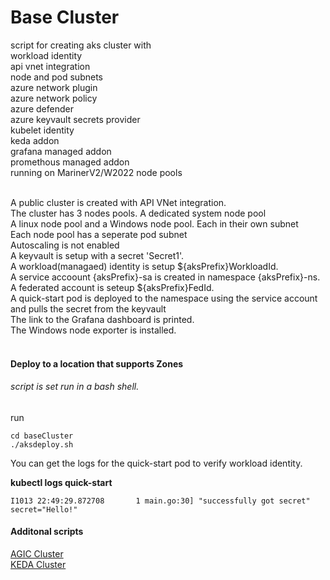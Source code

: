 # Base Cluster
script for creating aks cluster with <br>
workload identity<br>
api vnet integration<br>
node and pod subnets<br>
azure network plugin<br>
azure network policy<br>
azure defender<br>
azure keyvault secrets provider<br>
kubelet identity<br>
keda addon<br>
grafana managed addon<br>
promethous managed addon<br>
running on MarinerV2/W2022 node pools<br>
<br>

A public cluster is created with API VNet integration. <br>
The cluster has 3 nodes pools.  A dedicated system node pool<br>
A linux node pool and a Windows node pool.  Each in their own subnet<br>
Each node pool has a seperate pod subnet<br>
Autoscaling is not enabled<br>
A keyvault is setup with a secret 'Secret1'.<br>
A workload(managaed) identity is setup ${aksPrefix}WorkloadId.<br>
A service accoount {aksPrefix}-sa is created in namespace {aksPrefix}-ns.<br>
A federated account is seteup ${aksPrefix}FedId.<br>
A quick-start pod is deployed to the namespace using the service account and pulls the secret from the keyvault<br>
The link to the Grafana dashboard is printed. <br>
The Windows node exporter is installed. <br>
<br>

#### Deploy to a location that supports Zones
###### script is set run in a bash shell.
run
```cli
cd baseCluster
./aksdeploy.sh
```


You can get the logs for the quick-start pod to verify workload identity. 
   
**kubectl logs quick-start**

```script
I1013 22:49:29.872708       1 main.go:30] "successfully got secret" secret="Hello!"
```


#### Additonal scripts
[AGIC Cluster](https://github.com/cwash05/aks/tree/main/agicCluster)<br>
[KEDA Cluster](https://github.com/cwash05/aks/tree/main/kedaCluster)<br>
